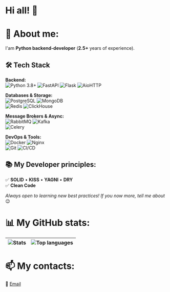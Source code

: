 # Hi all! 👋

# 🚀 **About me:**
I'am **Python backend-developer** (**2.5+** years of experience).

## 🛠 **Tech Stack**
**Backend:**  
![Python 3.8+](https://img.shields.io/badge/Python-3.8+-3776AB?logo=python&logoColor=white) 
![FastAPI](https://img.shields.io/badge/FastAPI-009688?logo=fastapi&logoColor=white) 
![Flask](https://img.shields.io/badge/Flask-000000?logo=flask&logoColor=white)
![AioHTTP](https://img.shields.io/badge/AioHTTP-2C5BB4?logo=aiohttp&logoColor=white)

**Databases & Storage:**  
![PostgreSQL](https://img.shields.io/badge/PostgreSQL-4169E1?logo=postgresql&logoColor=white) 
![MongoDB](https://img.shields.io/badge/MongoDB-47A248?logo=mongodb&logoColor=white)  
![Redis](https://img.shields.io/badge/Redis-DC382D?logo=redis&logoColor=white) 
![ClickHouse](https://img.shields.io/badge/ClickHouse-FFCC01?logo=clickhouse&logoColor=black)

**Message Brokers & Async:**  
![RabbitMQ](https://img.shields.io/badge/RabbitMQ-FF6600?logo=rabbitmq&logoColor=white) 
![Kafka](https://img.shields.io/badge/Kafka-231F20?logo=apachekafka&logoColor=white)  
![Celery](https://img.shields.io/badge/Celery-37814A?logo=celery&logoColor=white)

**DevOps & Tools:**  
![Docker](https://img.shields.io/badge/Docker-2496ED?logo=docker&logoColor=white) 
![Nginx](https://img.shields.io/badge/Nginx-009639?logo=nginx&logoColor=white)  
![Git](https://img.shields.io/badge/Git-F05032?logo=git&logoColor=white) 
![CI/CD](https://img.shields.io/badge/CI/CD-FF6F00?logo=githubactions&logoColor=white)


## 📚 **My Developer principles**:
✅ **SOLID** • **KISS** • **YAGNI** • **DRY**  
✅ **Clean Code**

*Always open to learning new best practices! If you now more, tell me about* 😉


# 📊 **My GitHub stats:**
<div align="center">

| ![Stats](https://github-readme-stats.vercel.app/api?username=ChasDig&show_icons=true&theme=dracula) | ![Top languages](https://github-readme-stats.vercel.app/api/top-langs/?username=ChasDig&layout=compact&theme=dracula) |
|-------------------------------------------------------------------------------------------|-----------------------------------------------------------------------------------------------------|

</div>


# 📫 **My contacts:**
📧 [Email](chas.prog@gmail.com)
